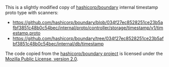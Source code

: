 This is a slightly modified copy of [hashicorp/boundary](https://github.com/hashicorp/boundary)
internal timestamp proto type with scanners:

* https://github.com/hashicorp/boundary/blob/034f27ec8528251ce23b5afbf3851c48b0c54bec/internal/proto/controller/storage/timestamp/v1/timestamp.proto
* https://github.com/hashicorp/boundary/tree/034f27ec8528251ce23b5afbf3851c48b0c54bec/internal/db/timestamp

The code copied from the [hashicorp/boundary project](https://github.com/hashicorp/boundary) is licensed under the
[Mozilla Public License, version 2.0](https://github.com/hashicorp/boundary/blob/034f27ec8528251ce23b5afbf3851c48b0c54bec/LICENSE).
